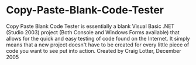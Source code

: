Copy-Paste-Blank-Code-Tester
============================

Copy Paste Blank Code Tester is essentially a blank Visual Basic .NET (Studio 2003) project (Both Console and Windows Forms available) that allows for the quick and easy testing of code found on the Internet. It simply means that a new project doesn't have to be created for every little piece of code you want to see put into action.  Created by Craig Lotter, December 2005
